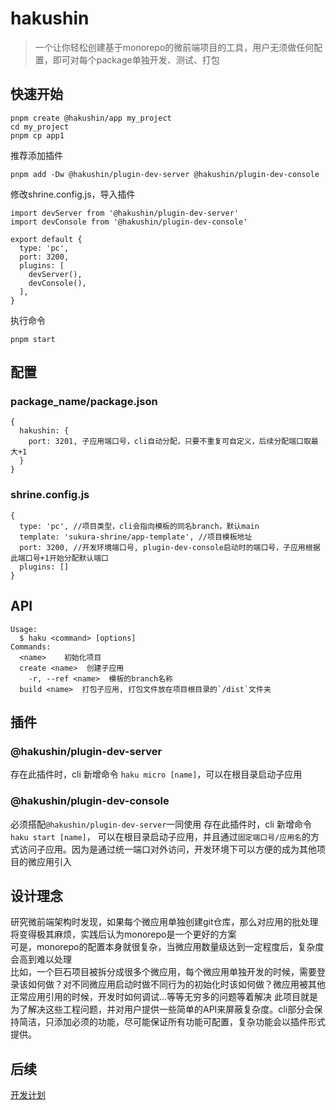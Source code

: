 # hakushin
> 一个让你轻松创建基于monorepo的微前端项目的工具，用户无须做任何配置，即可对每个package单独开发、测试、打包

## 快速开始

```
pnpm create @hakushin/app my_project
cd my_project
pnpm cp app1
```
推荐添加插件
```
pnpm add -Dw @hakushin/plugin-dev-server @hakushin/plugin-dev-console
```
修改shrine.config.js，导入插件
```
import devServer from '@hakushin/plugin-dev-server'
import devConsole from '@hakushin/plugin-dev-console'

export default {
  type: 'pc',
  port: 3200,
  plugins: [
    devServer(),
    devConsole(),
  ],
}

```
执行命令
```
pnpm start
```

## 配置

### package_name/package.json
```
{
  hakushin: {
    port: 3201, 子应用端口号，cli自动分配，只要不重复可自定义，后续分配端口取最大+1
  }
}
```

### shrine.config.js
```
{
  type: 'pc', //项目类型，cli会指向模板的同名branch，默认main
  template: 'sukura-shrine/app-template', //项目模板地址
  port: 3200, //开发环境端口号, plugin-dev-console启动时的端口号，子应用根据此端口号+1开始分配默认端口
  plugins: []
}
```

## API
```
Usage:
  $ haku <command> [options]
Commands:
  <name>    初始化项目
  create <name>  创建子应用
    -r, --ref <name>  模板的branch名称
  build <name>  打包子应用, 打包文件放在项目根目录的`/dist`文件夹
```

## 插件
### @hakushin/plugin-dev-server
存在此插件时，cli 新增命令 `haku micro [name]`，可以在根目录启动子应用

### @hakushin/plugin-dev-console
必须搭配`@hakushin/plugin-dev-server`一同使用
存在此插件时，cli 新增命令 `haku start [name]`， 可以在根目录启动子应用，并且通过`固定端口号/应用名`的方式访问子应用。因为是通过统一端口对外访问，开发环境下可以方便的成为其他项目的微应用引入

## 设计理念
研究微前端架构时发现，如果每个微应用单独创建git仓库，那么对应用的批处理将变得极其麻烦，实践后认为monorepo是一个更好的方案  
可是，monorepo的配置本身就很复杂，当微应用数量级达到一定程度后，复杂度会高到难以处理  
比如，一个巨石项目被拆分成很多个微应用，每个微应用单独开发的时候，需要登录该如何做？对不同微应用启动时做不同行为的初始化时该如何做？微应用被其他正常应用引用的时候，开发时如何调试...等等无穷多的问题等着解决
此项目就是为了解决这些工程问题，并对用户提供一些简单的API来屏蔽复杂度。cli部分会保持简洁，只添加必须的功能，尽可能保证所有功能可配置，复杂功能会以插件形式提供。

## 后续
[开发计划](https://github.com/sukura-shrine/hakushin/issues/2)
